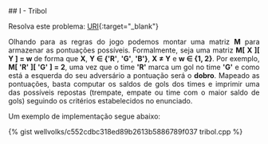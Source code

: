  <div id="tribol">
 
 </div>
## I - Tribol

Resolva este problema:
[URI][uri-1875]{:target="_blank"}

<p align="justify">
Olhando para as regras do jogo podemos montar uma matriz <b>M</b> para armazenar as pontuações possíveis. Formalmente, seja uma matriz <b>M[ X ][ Y ] = w </b> de forma que <b>X</b>, <b>Y ∈ {'R'</b>, <b>'G'</b>, <b>'B'}</b>, <b>X ≠ Y</b> e <b> w  ∈ {1, 2}</b>. Por exemplo, <b>M[ 'R' ][ 'G' ] = 2</b>, uma vez que o time <b>'R'</b> marca um gol no time <b>'G'</b> e como está a esquerda do seu adversário a pontuação será o <b>dobro</b>. Mapeado as pontuações, basta computar os saldos de gols dos times e imprimir uma das possíveis repostas (trempate, empate ou time com o maior saldo de gols) seguindo os critérios estabelecidos no enunciado.
</p>

Um exemplo de implementação segue abaixo:

{% gist wellvolks/c552cdbc318ed89b2613b5886789f037 tribol.cpp %}

[uri-1875]:		https://www.urionlinejudge.com.br/judge/pt/problems/view/1875

